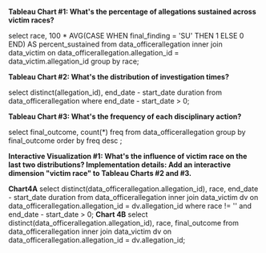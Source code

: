 **Tableau Chart #1: What's the percentage of allegations sustained across victim races?**

select race, 100 * AVG(CASE WHEN final_finding = 'SU' THEN 1 ELSE 0 END) AS percent_sustained from data_officerallegation inner join data_victim on data_officerallegation.allegation_id = data_victim.allegation_id group by race;


**Tableau Chart #2: What's the distribution of investigation times?**

select distinct(allegation_id), end_date - start_date duration from data_officerallegation where end_date - start_date > 0;

**Tableau Chart #3: What's the frequency of each disciplinary action?**

select final_outcome, count(*) freq from data_officerallegation group by final_outcome order by freq desc ;

**Interactive Visualization #1: What's the influence of victim race on the last two distributions? Implementation details: Add an interactive dimension "victim race" to Tableau Charts #2 and #3.**

**Chart4A**
select distinct(data_officerallegation.allegation_id), race, end_date - start_date duration from data_officerallegation inner join data_victim dv on data_officerallegation.allegation_id = dv.allegation_id where race != '' and end_date - start_date > 0;
**Chart 4B**
select distinct(data_officerallegation.allegation_id), race, final_outcome from data_officerallegation inner join data_victim dv on data_officerallegation.allegation_id = dv.allegation_id;
